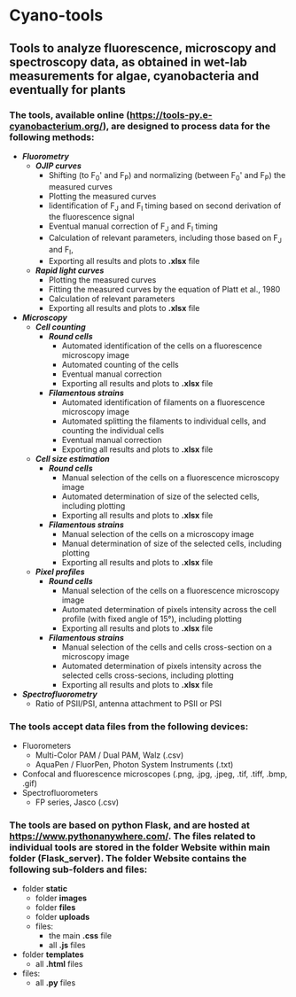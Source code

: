# Cyano-tools

## Tools to analyze fluorescence, microscopy and spectroscopy data, as obtained in wet-lab measurements for algae, cyanobacteria and eventually for plants 

### The tools, available online (https://tools-py.e-cyanobacterium.org/), are designed to process data for the following methods:
- ***Fluorometry***
  - ***OJIP curves***
    - Shifting (to F<sub>0</sub>' and F<sub>P</sub>) and normalizing (between F<sub>0</sub>' and F<sub>P</sub>) the measured curves
    - Plotting the measured curves
    - Iidentification of F<sub>J</sub> and F<sub>I</sub> timing based on second derivation of the fluorescence signal
    - Eventual manual correction of F<sub>J</sub> and F<sub>I</sub> timing
    - Calculation of relevant parameters, including those based on F<sub>J</sub> and F<sub>I</sub>,
    - Exporting all results and plots to **.xlsx** file
  - ***Rapid light curves***
    - Plotting the measured curves
    - Fitting the measured curves by the equation of Platt et al., 1980
    - Calculation of relevant parameters
    - Exporting all results and plots to **.xlsx** file
- ***Microscopy***
  - ***Cell counting***
    - ***Round cells***
      - Automated identification of the cells on a fluorescence microscopy image
      - Automated counting of the cells
      - Eventual manual correction
      - Exporting all results and plots to **.xlsx** file
    - ***Filamentous strains***
      - Automated identification of filaments on a fluorescence microscopy image
      - Automated splitting the filaments to individual cells, and counting the individual cells
      - Eventual manual correction
      - Exporting all results and plots to **.xlsx** file
  - ***Cell size estimation***
    - ***Round cells***
      - Manual selection of the cells on a fluorescence microscopy image
      - Automated determination of size of the selected cells, including plotting
      - Exporting all results and plots to **.xlsx** file
    - ***Filamentous strains***
      - Manual selection of the cells on a microscopy image
      - Manual determination of size of the selected cells, including plotting
      - Exporting all results and plots to **.xlsx** file
  - ***Pixel profiles***
    - ***Round cells***
      - Manual selection of the cells on a fluorescence microscopy image
      - Automated determination of pixels intensity across the cell profile  (with fixed angle of 15°), including plotting
      - Exporting all results and plots to **.xlsx** file
    - ***Filamentous strains***
      - Manual selection of the cells and cells cross-section on a microscopy image
      - Automated determination of pixels intensity across the selected cells cross-secions, including plotting
      - Exporting all results and plots to **.xlsx** file
- ***Spectrofluorometry***
  - Ratio of PSII/PSI, antenna attachment to PSII or PSI

### The tools accept data files from the following devices:
- Fluorometers
  - Multi-Color PAM / Dual PAM, Walz (.csv)
  - AquaPen / FluorPen, Photon System Instruments (.txt)
- Confocal and fluorescence microscopes (.png, .jpg, .jpeg, .tif, .tiff, .bmp, .gif)
- Spectrofluorometers
  - FP series, Jasco (.csv)

### The tools are based on python Flask, and are hosted at https://www.pythonanywhere.com/. The files related to individual tools are stored in the folder **Website** within main folder (Flask_server). The folder **Website** contains the following sub-folders and files:
- folder **static**
  - folder **images**
  - folder **files**
  - folder **uploads**
  - files:
    - the main **.css** file
    - all **.js** files
- folder **templates**
  - all **.html** files
- files:
  - all **.py** files

